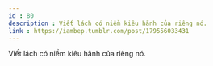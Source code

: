 ```yaml
---
id : 80
description : Viết lách có niềm kiêu hãnh của riêng nó.
link : https://iambep.tumblr.com/post/179556033431
---
```


Viết lách có niềm kiêu hãnh của riêng nó.
